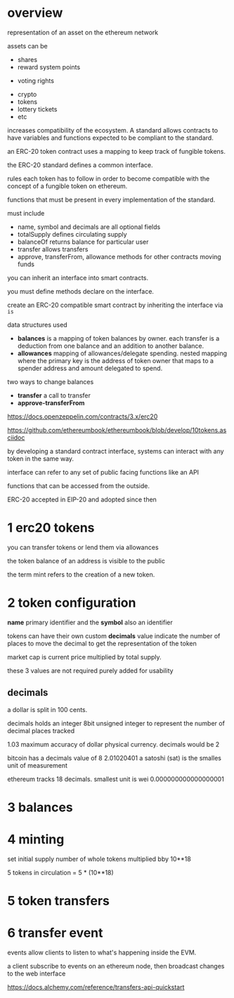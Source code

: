 # overview

representation of an asset on the ethereum network

assets can be
- shares
- reward system points
+ voting rights
- crypto
- tokens
- lottery tickets
- etc

increases compatibility of the ecosystem. A standard allows contracts to have variables and functions expected to be compliant to the standard.

an ERC-20 token contract uses a mapping to keep track of fungible tokens.

the ERC-20 standard defines a common interface.

rules each token has to follow in order to become compatible with the concept of a fungible token on ethereum.

functions that must be present in every implementation of the standard.

must include
- name, symbol and decimals are all optional fields
- totalSupply defines circulating supply
- balanceOf returns balance for particular user
- transfer allows transfers
- approve, transferFrom, allowance methods for other contracts moving funds

you can inherit an interface into smart contracts.

you must define methods declare on the interface.

create an ERC-20 compatible smart contract by inheriting the interface via `is`

data structures used
- **balances** is a mapping of token balances by owner. each transfer is a deduction from one balance and an addition to another balance.
- **allowances** mapping of allowances/delegate spending. nested mapping where the primary key is the address of token owner that maps to a spender address and amount delegated to spend.

two ways to change balances
- **transfer** a call to transfer
- **approve-transferFrom**

https://docs.openzeppelin.com/contracts/3.x/erc20

https://github.com/ethereumbook/ethereumbook/blob/develop/10tokens.asciidoc


by developing a standard contract interface, systems can interact with any token in the same way.

interface can refer to any set of public facing functions like an API

functions that can be accessed from the outside.

ERC-20 accepted in EIP-20 and adopted since then

# 1 erc20 tokens

you can transfer tokens or lend them via allowances

the token balance of an address is visible to the public

the term mint refers to the creation of a new token.

# 2 token configuration

**name** primary identifier and the **symbol** also an identifier

tokens can have their own custom **decimals** value indicate the number of places to move the decimal to get the representation of the token

market cap is current price multiplied by total supply.

these 3 values are not required purely added for usability

## decimals

a dollar is split in 100 cents.

decimals holds an integer 8bit unsigned integer to represent the number of decimal places tracked

1.03 maximum accuracy of dollar physical currency. decimals would be 2

bitcoin has a decimals value of 8 2.01020401 a satoshi (sat) is the smalles unit of measurement

ethereum tracks 18 decimals. smallest unit is wei 0.000000000000000001

# 3 balances

# 4 minting

set initial supply number of whole tokens multiplied bby 10**18

5 tokens in circulation = 5 * (10**18)

# 5 token transfers

# 6 transfer event

events allow clients to listen to what's happening inside the EVM.

a client subscribe to events on an ethereum node, then broadcast changes to the web interface

https://docs.alchemy.com/reference/transfers-api-quickstart